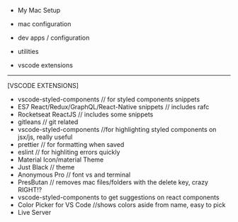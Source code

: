 - My Mac Setup

- mac configuration
- dev apps / configuration
- utilities
- vscode extensions

-------------------

[VSCODE EXTENSIONS]

- vscode-styled-components // for styled components snippets
- ES7 React/Redux/GraphQL/React-Native snippets // includes rafc
- Rocketseat ReactJS // includes some snippets
- gitleans // git related
- vscode-styled-components //for highlighting styled components on jsx/js, really useful
- prettier // for formatting when saved
- eslint // for highliting errors quickly
- Material Icon/material Theme
- Just Black // theme
- Anonymous Pro // font vs and terminal
- PresButan // removes mac files/folders with the delete key, crazy RIGHT!?
- vscode-styled-components to get suggestions on react components
- Color Picker for VS Code //shows colors aside from name, easy to pick 
- Live Server

